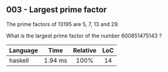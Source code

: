003 - Largest prime factor
--------------------------

The prime factors of 13195 are 5, 7, 13 and 29.

What is the largest prime factor of the number 600851475143 ?

Language | Time | Relative | LoC
--- | :---: | :---: | :---:
haskell | 1.94 ms | 100% | 14
